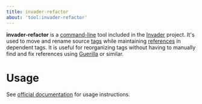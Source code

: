 ```yaml
---
title: invader-refactor
about: 'tool:invader-refactor'
---
```

**invader-refactor** is a [command-line](~) tool included in the [Invader](~) project. It's used to move and rename source [tags](~) while maintaining [references](~tags#tag-references-and-paths) in dependent tags. It is useful for reorganizing tags without having to manually find and fix references using [Guerilla](~h1-guerilla) or similar.

# Usage
See [official documentation][docs] for usage instructions.

[docs]: https://github.com/SnowyMouse/invader#invader-refactor
